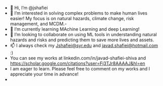 - 👋 Hi, I’m @jshafiei
- 👀 I’m interested in solving complex problems to make human lives easier! My focus is on natural hazards, climate change, risk management, and MCDM.-
- 🌱 I’m currently learning MAchine Learning and deep Learning!
- 💞️ I’m looking to collaborate on using ML tools in understanding natural hazards and risks and predicting them to save more lives and assets.
- 📫 I always check my Jshafiei@syr.edu and javad.shafiei@hotmail.com :)
- You can see my works at linkedin.com/in/javad-shafiei-shiva and https://scholar.google.com/citations?user=Fj3TJr8AAAAJ&hl=en
- I am eager to learn. Please feel free to comment on my works and I appreciate your time in advance!
- 

<!---
jshafiei/jshafiei is a ✨ special ✨ repository because its `README.md` (this file) appears on your GitHub profile.
You can click the Preview link to take a look at your changes.
--->
